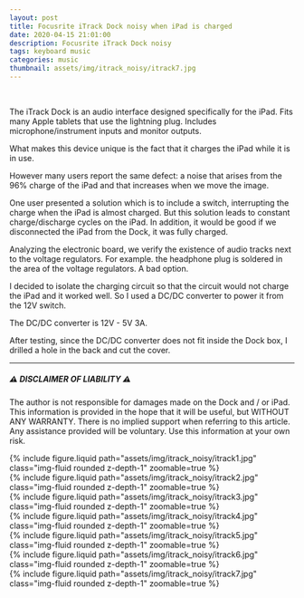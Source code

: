 ```yaml
---
layout: post
title: Focusrite iTrack Dock noisy when iPad is charged
date: 2020-04-15 21:01:00
description: Focusrite iTrack Dock noisy
tags: keyboard music
categories: music
thumbnail: assets/img/itrack_noisy/itrack7.jpg
---
```


&nbsp;

The iTrack Dock is an audio interface designed specifically for the iPad. Fits many Apple tablets that use the lightning plug. Includes microphone/instrument inputs and monitor outputs.

What makes this device unique is the fact that it charges the iPad while it is in use.

However many users report the same defect: a noise that arises from the 96% charge of the iPad and that increases when we move the image.

One user presented a solution which is to include a switch, interrupting the charge when the iPad is almost charged. But this solution leads to constant charge/discharge cycles on the iPad. In addition, it would be good if we disconnected the iPad from the Dock, it was fully charged.

Analyzing the electronic board, we verify the existence of audio tracks next to the voltage regulators. For example. the headphone plug is soldered in the area of ​​the voltage regulators. A bad option.

I decided to isolate the charging circuit so that the circuit would not charge the iPad and it worked well. So I used a DC/DC converter to power it from the 12V switch.

The DC/DC converter is 12V - 5V 3A.

After testing, since the DC/DC converter does not fit inside the Dock box, I drilled a hole in the back and cut the cover.

---

##### **⚠️ DISCLAIMER OF LIABILITY ⚠️**

The author is not responsible for damages made on the Dock and / or iPad.
This information is provided in the hope that it will be useful, but WITHOUT ANY WARRANTY. There is no implied support when referring to this article. Any assistance provided will be voluntary. Use this information at your own risk.

<div class="row mt-3">
    <div class="col-sm mt-3 mt-md-0">
        {% include figure.liquid path="assets/img/itrack_noisy/itrack1.jpg" class="img-fluid rounded z-depth-1" zoomable=true %}
    </div>
    <div class="col-sm mt-3 mt-md-0">
        {% include figure.liquid path="assets/img/itrack_noisy/itrack2.jpg" class="img-fluid rounded z-depth-1" zoomable=true %}
    </div>
    <div class="col-sm mt-3 mt-md-0">
        {% include figure.liquid path="assets/img/itrack_noisy/itrack3.jpg" class="img-fluid rounded z-depth-1" zoomable=true %}
    </div>
        <div class="col-sm mt-3 mt-md-0">
        {% include figure.liquid path="assets/img/itrack_noisy/itrack4.jpg" class="img-fluid rounded z-depth-1" zoomable=true %}
    </div>
    <div class="col-sm mt-3 mt-md-0">
        {% include figure.liquid path="assets/img/itrack_noisy/itrack5.jpg" class="img-fluid rounded z-depth-1" zoomable=true %}
    </div>
    <div class="col-sm mt-3 mt-md-0">
        {% include figure.liquid path="assets/img/itrack_noisy/itrack6.jpg" class="img-fluid rounded z-depth-1" zoomable=true %}
    </div>
        <div class="col-sm mt-3 mt-md-0">
        {% include figure.liquid path="assets/img/itrack_noisy/itrack7.jpg" class="img-fluid rounded z-depth-1" zoomable=true %}
    </div>
</div>
